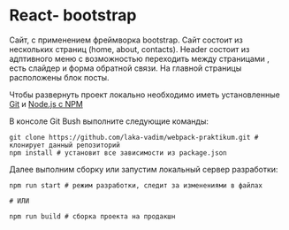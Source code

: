 # React- bootstrap

Сайт, с применением фреймворка bootstrap. Сайт состоит из нескольких страниц (home, about, contacts). 
Header состоит из адптивного меню с возможностью переходить между страницами ,  есть слайдер и форма обратной связи.
На главной страницы расположены блок посты.  



Чтобы развернуть проект локально необходимо иметь установленные [Git](https://git-scm.com/) и [Node.js с NPM](https://nodejs.org/en/)

В консоле Git Bush выполните следующие команды:
```
git clone https://github.com/laka-vadim/webpack-praktikum.git # клонирует данный репозиторий
npm install # установит все зависимости из package.json
```

Далее выполним сборку или запустим локальный сервер разработки:
```
npm run start # режим разработки, следит за изменениями в файлах

# ИЛИ

npm run build # сборка проекта на продакшн
